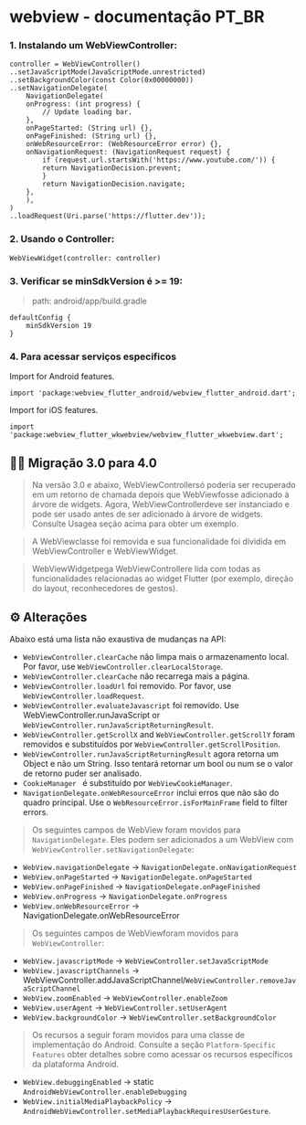 # webview - documentação PT_BR

### 1. Instalando um WebViewController:
```
controller = WebViewController()
..setJavaScriptMode(JavaScriptMode.unrestricted)
..setBackgroundColor(const Color(0x00000000))
..setNavigationDelegate(
    NavigationDelegate(
    onProgress: (int progress) {
        // Update loading bar.
    },
    onPageStarted: (String url) {},
    onPageFinished: (String url) {},
    onWebResourceError: (WebResourceError error) {},
    onNavigationRequest: (NavigationRequest request) {
        if (request.url.startsWith('https://www.youtube.com/')) {
        return NavigationDecision.prevent;
        }
        return NavigationDecision.navigate;
    },
    ),
)
..loadRequest(Uri.parse('https://flutter.dev'));
 ```

### 2. Usando o Controller:
```
WebViewWidget(controller: controller)
```

### 3. Verificar se minSdkVersion é >= 19:

 > path: android/app/build.gradle

```
defaultConfig {
    minSdkVersion 19
} 
```

### 4. Para acessar serviços especificos

Import for Android features.
```
import 'package:webview_flutter_android/webview_flutter_android.dart';
```
Import for iOS features.
```
import 'package:webview_flutter_wkwebview/webview_flutter_wkwebview.dart';
```

## 🤦‍♂️ Migração 3.0 para 4.0

 > Na versão 3.0 e abaixo, WebViewControllersó poderia ser recuperado em um retorno de chamada depois que WebViewfosse adicionado à árvore de widgets. Agora, WebViewControllerdeve ser instanciado e pode ser usado antes de ser adicionado à árvore de widgets. Consulte Usagea seção acima para obter um exemplo.

 > A WebViewclasse foi removida e sua funcionalidade foi dividida em WebViewController e WebViewWidget. 
 
 > WebViewWidgetpega WebViewControllere lida com todas as funcionalidades relacionadas ao widget Flutter (por exemplo, direção do layout, reconhecedores de gestos).
 
## ⚙️ Alterações

Abaixo está uma lista não exaustiva de mudanças na API:

 - ```WebViewController.clearCache``` não limpa mais o armazenamento local. Por favor, use ```WebViewController.clearLocalStorage```.
 - ```WebViewController.clearCache``` não recarrega mais a página.
 - ```WebViewController.loadUrl``` foi removido. Por favor, use ```WebViewController.loadRequest```.
 - ```WebViewController.evaluateJavascript``` foi removido. Use WebViewController.runJavaScript or ```WebViewController.runJavaScriptReturningResult```.
 - ```WebViewController.getScrollX``` and ```WebViewController.getScrollY``` foram removidos e substituídos por ```WebViewController.getScrollPosition```.
 - ```WebViewController.runJavaScriptReturningResult``` agora retorna um Object e não um String.  Isso tentará retornar um bool ou num se o valor de retorno puder ser analisado.
 - ```CookieManager ``` é substituído por ```WebViewCookieManager```.
 - ```NavigationDelegate.onWebResourceError``` inclui erros que não são do quadro principal. Use o ```WebResourceError.isForMainFrame``` field to filter errors.
 
 > Os seguintes campos de WebView foram movidos para ```NavigationDelegate```. Eles podem ser adicionados a um WebView com ```WebViewController.setNavigationDelegate```:


 - ```WebView.navigationDelegate``` -> ```NavigationDelegate.onNavigationRequest```
 - ```WebView.onPageStarted``` -> ```NavigationDelegate.onPageStarted```
 - ```WebView.onPageFinished``` -> ```NavigationDelegate.onPageFinished```
 - ```WebView.onProgress``` -> ```NavigationDelegate.onProgress```
 - ```WebView.onWebResourceError``` -> NavigationDelegate.onWebResourceError


 > Os seguintes campos de WebViewforam movidos para ```WebViewController```:


 - ```WebView.javascriptMode``` -> ```WebViewController.setJavaScriptMode```
 - ```WebView.javascriptChannels``` -> WebViewController.addJavaScriptChannel/```WebViewController.removeJavaScriptChannel```
 - ```WebView.zoomEnabled``` -> ```WebViewController.enableZoom```
 - ```WebView.userAgent``` -> ```WebViewController.setUserAgent```
 - ```WebView.backgroundColor``` -> ```WebViewController.setBackgroundColor```
 > Os recursos a seguir foram movidos para uma classe de implementação do Android. Consulte a seção ```Platform-Specific Features``` obter detalhes sobre como acessar os recursos específicos da plataforma Android.


 - ```WebView.debuggingEnabled``` -> static ```AndroidWebViewController.enableDebugging```
 - ```WebView.initialMediaPlaybackPolicy``` -> ```AndroidWebViewController.setMediaPlaybackRequiresUserGesture```.


